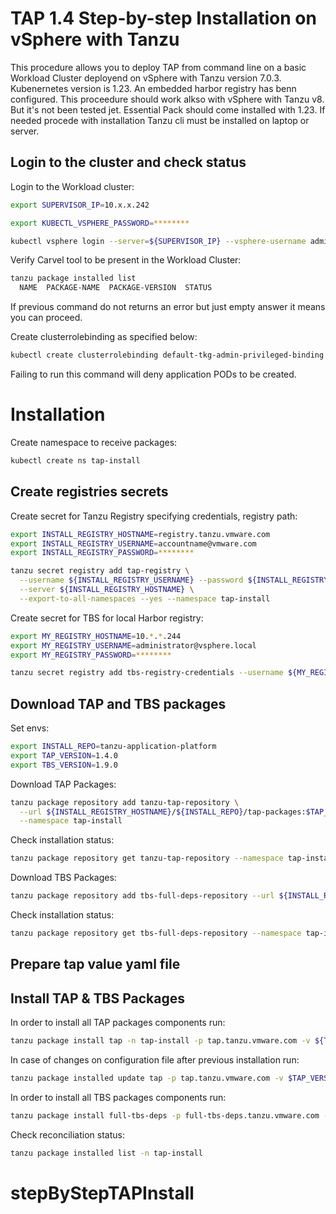 # TAP 1.4 Step-by-step Installation on vSphere with Tanzu

This procedure allows you to deploy TAP from command line on a basic Workload Cluster deployend on vSphere with Tanzu version 7.0.3. Kubenernetes version is 1.23.
An embedded harbor registry has benn configured.
This proceedure should work alkso with vSphere with Tanzu v8. But it's not been tested jet.
Essential Pack should come installed with 1.23. If needed procede with installation
Tanzu cli must be installed on laptop or server.  

## Login to the cluster and check status

Login to the Workload cluster:
```bash
export SUPERVISOR_IP=10.x.x.242

export KUBECTL_VSPHERE_PASSWORD=********

kubectl vsphere login --server=${SUPERVISOR_IP} --vsphere-username administrator@vsphere.local --tanzu-kubernetes-cluster-name tap-cluster --tanzu-kubernetes-cluster-namespace test-env --insecure-skip-tls-verify
```

Verify Carvel tool to be present in the Workload Cluster:
```bash
tanzu package installed list
  NAME  PACKAGE-NAME  PACKAGE-VERSION  STATUS
```
If previous command do not returns an error but just empty answer it means you can proceed.


Create clusterrolebinding as specified below:
```bash
kubectl create clusterrolebinding default-tkg-admin-privileged-binding --clusterrole=psp:vmware-system-privileged --group=system:authenticated 
```
Failing to run this command will deny application PODs to be created.


# Installation

Create namespace to receive packages:
```bash
kubectl create ns tap-install
```

## Create registries secrets

Create secret for Tanzu Registry specifying credentials, registry path:
```bash
export INSTALL_REGISTRY_HOSTNAME=registry.tanzu.vmware.com
export INSTALL_REGISTRY_USERNAME=accountname@vmware.com
export INSTALL_REGISTRY_PASSWORD=********

tanzu secret registry add tap-registry \
  --username ${INSTALL_REGISTRY_USERNAME} --password ${INSTALL_REGISTRY_PASSWORD} \
  --server ${INSTALL_REGISTRY_HOSTNAME} \
  --export-to-all-namespaces --yes --namespace tap-install
```

Create secret for TBS for local Harbor registry:
```bash
export MY_REGISTRY_HOSTNAME=10.*.*.244
export MY_REGISTRY_USERNAME=administrator@vsphere.local
export MY_REGISTRY_PASSWORD=********

tanzu secret registry add tbs-registry-credentials --username ${MY_REGISTRY_USERNAME} --password ${MY_REGISTRY_PASSWORD} --server ${MY_REGISTRY_HOSTNAME} --export-to-all-namespaces --yes --namespace tap-install
```


## Download TAP and TBS packages

Set envs:
```bash
export INSTALL_REPO=tanzu-application-platform
export TAP_VERSION=1.4.0
export TBS_VERSION=1.9.0
```

Download TAP Packages:
```bash
tanzu package repository add tanzu-tap-repository \
  --url ${INSTALL_REGISTRY_HOSTNAME}/${INSTALL_REPO}/tap-packages:$TAP_VERSION \
  --namespace tap-install
```

Check installation status:
```bash
tanzu package repository get tanzu-tap-repository --namespace tap-install
```

Download TBS Packages:
```bash
tanzu package repository add tbs-full-deps-repository --url ${INSTALL_REGISTRY_HOSTNAME}/${INSTALL_REPO}/full-tbs-deps-package-repo:${TBS_VERSION} --namespace tap-install
```

Check installation status:
```bash
tanzu package repository get tbs-full-deps-repository --namespace tap-install
```

## Prepare tap value yaml file



## Install TAP & TBS Packages

In order to install all TAP packages components run:
```bash
tanzu package install tap -n tap-install -p tap.tanzu.vmware.com -v ${TAP_VERSION} --values-file tap-value.yaml 
```

In case of changes on configuration file after previous installation run:
```bash
tanzu package installed update tap -p tap.tanzu.vmware.com -v $TAP_VERSION --values-file tap-value.yaml -n tap-install
```

In order to install all TBS packages components run:
```bash
tanzu package install full-tbs-deps -p full-tbs-deps.tanzu.vmware.com -v ${TBS_VERSION} -n tap-install --poll-timeout 30m 
```


Check reconciliation status:
```bash
tanzu package installed list -n tap-install
```



# stepByStepTAPInstall
